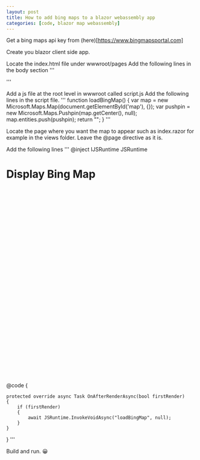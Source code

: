 ```yaml
---
layout: post
title: How to add bing maps to a blazor webassembly app
categories: [code, blazor map webassembly]
---
```


Get a bing maps api key from (here)[https://www.bingmapsportal.com]

Create you blazor client side app.

Locate the index.html file under wwwroot/pages
Add the following lines in the body section
'''
<script src="script.js"></script>
<script src='https://www.bing.com/api/maps/mapcontrol?callback=GetMap&key=AgbT1aFV4z5EUwr0r3KT5YzT6xds6r3tOTFuQamnYRIqD0HdQQXsFufBXKEM3sTq' type='text/javascript'></script>
'''

Add a js file at the root level in wwwroot called script.js
Add the following lines in the script file.
'''
function loadBingMap() {
    var map = new Microsoft.Maps.Map(document.getElementById('map'), {});
    var pushpin = new Microsoft.Maps.Pushpin(map.getCenter(), null);
    map.entities.push(pushpin);
    return "";
}
'''

Locate the page where you want the map to appear such as index.razor for example in the views folder.
Leave the @page directive as it is.

Add the following lines
'''
@inject IJSRuntime JSRuntime

<h1>Display Bing Map</h1>
<div id="map" style="height:500px;width:100%;"> </div>

@code {
    
    protected override async Task OnAfterRenderAsync(bool firstRender)
    {
        if (firstRender)
        {
            await JSRuntime.InvokeVoidAsync("loadBingMap", null); 
        }
    }

}
'''

Build and run. 😀

